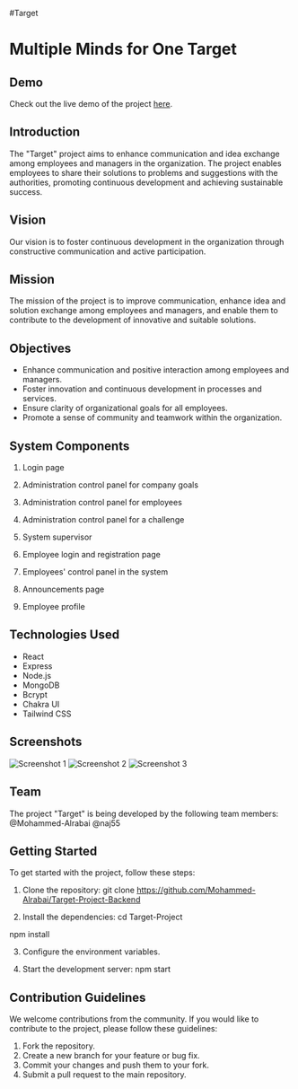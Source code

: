 #Target

# Multiple Minds for One Target


## Demo
Check out the live demo of the project [here](https://the-target.netlify.app/).

## Introduction
The "Target" project aims to enhance communication and idea exchange among employees and managers in the organization. The project enables employees to share their solutions to problems and suggestions with the authorities, promoting continuous development and achieving sustainable success.

## Vision
Our vision is to foster continuous development in the organization through constructive communication and active participation.

## Mission
The mission of the project is to improve communication, enhance idea and solution exchange among employees and managers, and enable them to contribute to the development of innovative and suitable solutions.

## Objectives
- Enhance communication and positive interaction among employees and managers.
- Foster innovation and continuous development in processes and services.
- Ensure clarity of organizational goals for all employees.
- Promote a sense of community and teamwork within the organization.

## System Components
1. Login page
2. Administration control panel for company goals
3. Administration control panel for employees
3. Administration control panel for a challenge

4. System supervisor
5. Employee login and registration page
6. Employees' control panel in the system
7. Announcements page
8. Employee profile

## Technologies Used
- React
- Express
- Node.js
- MongoDB
- Bcrypt
- Chakra UI
- Tailwind CSS

## Screenshots
![Screenshot 1](/screenshots/screenshot1.png)
![Screenshot 2](/screenshots/screenshot2.png)
![Screenshot 3](/screenshots/screenshot3.png)


## Team
The project "Target" is being developed by the following team members: @Mohammed-Alrabai @naj55

## Getting Started
To get started with the project, follow these steps:

1. Clone the repository:
git clone https://github.com/Mohammed-Alrabai/Target-Project-Backend


2. Install the dependencies:
cd Target-Project

npm install

3. Configure the environment variables.

4. Start the development server:
npm start


## Contribution Guidelines
We welcome contributions from the community. If you would like to contribute to the project, please follow these guidelines:

1. Fork the repository.
2. Create a new branch for your feature or bug fix.
3. Commit your changes and push them to your fork.
4. Submit a pull request to the main repository.
